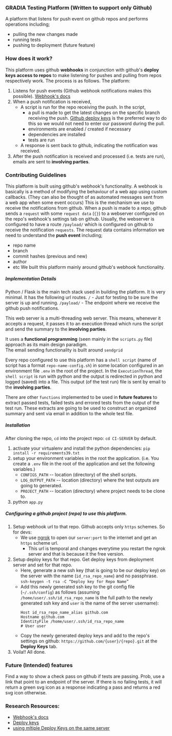 ### GRADIA Testing Platform (Written to support only Github)
A platform that listens for push event on github repos and performs operations including;  
- pulling the new changes made
- running tests 
- pushing to deployment (future feature)


### How does it work?
This platform uses github **webhooks** in conjunction with github's **deploy keys access to repos** to
make listening for pushes and pulling from repos respectively work.
The process is as follows. The platform:
1. Listens for push events (Github webhook notifications makes this possible). [Webhook's docs](https://docs.github.com/en/developers/webhooks-and-events/webhooks/about-webhooks)
2. When a push notification is received, 
    - A script is run for the repo receiving the push. In the script,
        - a pull is made to get the latest changes on the specific branch receiving the push. [Github deploy keys](https://gist.github.com/zhujunsan/a0becf82ade50ed06115) is the preferred way to do this so we would not need to enter our password during the pull.
        - environments are enabled / created if necessary
        - dependencies are installed
        - tests are run
    - A response is sent back to github, indicating the notification was received.
3. After the push notification is received and processed (i.e. tests are run), emails are sent to **involving parties**.


### Contributing Guidelines
This platform is built using github's webhook's functionality. A webhook is basically is a method of modifying the behaviour of a web app using custom callbacks. (They can also be thought of as automated messages sent from a web app when some event occurs) This is the mechanism we use to receive the notifications from github. When a push is made to a repo, github sends a `request` with some `request data` (`{}`) to a webserver configured on the repo's webhook's settings tab on github. Usually, the webserver is configured to have a route `/payload/` which is configured on github to receive the notification `requests`. The request data contains information we need to understand the **push event** including;
- repo name
- branch
- commit hashes (previous and new)
- author
- etc
We built this platform mainly around github's webhook functionality.


##### Implementation Details
Python / Flask is the main tech stack used in building the platform. It is very minimal. 
It has the following url routes.
`/`             -  Just for testing to be sure the server is up and running.
`/payload/`     -  The endpoint where we receive the github push notifications.

This web server is a multi-threading web server. This means, whenever it accepts a request, it passes it to an execution thread which runs the script and send the summary to the **involving parties**.

It uses a **functional programming** (seen mainly in the `scripts.py` file) approach as its main design paradigm.  
The email sending functionality is built around `sendgrid`  
  
Every repo configured to use this platform has a `shell script` (name of script has a format `repo-name-config.sh`) in some location configured in an environment file `.env` in the root of the project.
In the `ExecutionThread`, the `shell script` is run with python and the output is redirected in python and logged (saved) into 
a file. This output (of the test run) file is sent by email to the **involving parties**.

There are other `functions` implemented to be used in **future features** to extract passed tests, failed tests and errored tests from the output of the test run. These extracts are going to be used to construct an organized summary and sent via email in addition to the whole test file.


##### Installation
After cloning the repo, `cd` into the project repo: `cd CI-SERVER` by default.
1. activate your virtualenv and install the python dependencies: `pip install -r requirements39.txt`
2. setup your environment variables in the root the application. (i.e. You create a `.env` file in the root of the application and set the following variables.)
    - `CONFIGS_PATH` -- location (directory) of the shell scripts.
    - `LOG_OUTPUT_PATH` -- location (directory) where the test outputs are going to generated.
    - `PROJECT_PATH` -- location (directory) where project needs to be clone to.
3. python `app.py`


##### Configuring a github project (repo) to use this platform.
1. Setup webhook url to that repo.
    Github accepts only `https` schemes. So for devs:
    - We use [ngrok](https://ngrok.com/) to open our `server:port` to the internet and get an `https` scheme url.
        - This url is temporal and changes everytime you restart the ngrok server and that is because it the free version.
2. Setup deploy keys for that repo. Get deploy keys from deployment server and set for that repo.
    - Here, generate a new ssh key (that is going to be our deploy key) on the server with the name (`id_rsa_repo_name`) and no passphrase. `ssh-keygen -t rsa -C “Deploy key for Repo Name”`
    - Add this newly generated ssh key to the git config file (`~/.ssh/config`) as follows (assuming `/home/user/.ssh/id_rsa_repo_name` is the full path to the newly generated ssh key and `user` is the name of the server username):
        ```
        Host id_rsa_repo_name_alias github.com
        Hostname github.com
        IdentityFile /home/user/.ssh/id_rsa_repo_name
        # User user
        ```
    - Copy the newly generated deploy keys and add to the repo's settings on github: `https://github.com/{user}/{repo}.git` at the **Deploy Keys** tab.
3. Voila!! All done.



### Future (Intended) features
Find a way to show a check pass on github if tests are passing.
Prob, use a link that point to an endpoint of the server. If there
is no failing tests, it will return a green svg icon as a response 
indicating a pass and returns a red svg icon otherwise.


### Research Resources:
- [Webhook's docs](https://docs.github.com/en/developers/webhooks-and-events/webhooks/about-webhooks)
- [Deploy keys](https://gist.github.com/zhujunsan/a0becf82ade50ed06115)
- [using mltiple Deploy Keys on the same server](https://snipe.net/2013/04/11/multiple-github-deploy-keys-single-server/)